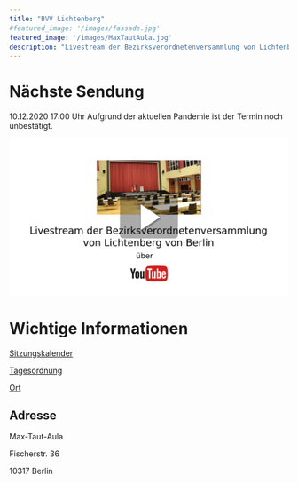 ```yaml
---
title: "BVV Lichtenberg"
#featured_image: '/images/fassade.jpg'
featured_image: '/images/MaxTautAula.jpg'
description: "Livestream der Bezirksverordnetenversammlung von Lichtenberg von Berlin"
---
```


# Nächste Sendung

10.12.2020 17:00 Uhr
Aufgrund der aktuellen Pandemie ist der Termin noch unbestätigt.

[![Livestream Lichtenberg](Thumbnail_Lichtenberg.png)](https://www.youtube.com/channel/UCaOI8pkMs0DKvg5XYX72KcQ)

# Wichtige Informationen
[Sitzungskalender](https://www.berlin.de/ba-lichtenberg/politik-und-verwaltung/bezirksverordnetenversammlung/online/si010.asp)

[Tagesordnung](https://www.berlin.de/ba-lichtenberg/politik-und-verwaltung/bezirksverordnetenversammlung/online/to010.asp?SILFDNR=4660)

[Ort](https://www.openstreetmap.de/karte.html?zoom=16&lat=52.51496&lon=13.47951&layers=00B0TT )

## Adresse

Max-Taut-Aula

Fischerstr. 36

10317 Berlin

